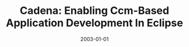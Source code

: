 ---
title: "Cadena: Enabling Ccm-Based Application Development In Eclipse"
date: 2003-01-01
venue: "Proceedings of the 2003 OOPSLA Workshop on Eclipse Technology eXchange, October 2003, Anaheim, CA, USA"
paperurl: https://doi.org/10.1145/965660.965665
authors: "Venkatesh Prasad Ranganath, Adam Childs, Jesse Greenwald, Matthew B Dwyer, John Hatcliff and Gurdip Singh"
awards: ""
---